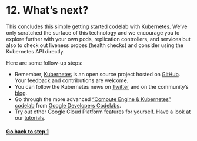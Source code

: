 # 12. What’s next?

This concludes this simple getting started codelab with Kubernetes. We’ve only scratched the surface of this technology 
and we encourage you to explore further with your own pods, replication controllers, and services but also to check out 
liveness probes (health checks) and consider using the Kubernetes API directly.

Here are some follow-up steps:

- Remember, [Kubernetes](http://kubernetes.io/) is an open source project hosted on 
[GitHub](https://github.com/kubernetes/kubernetes). Your feedback and contributions are welcome.
- You can follow the Kubernetes news on [Twitter](https://twitter.com/kubernetesio) and on the community’s [blog](http://blog.kubernetes.io/).
- Go through the more advanced [“Compute Engine & Kubernetes” codelab](https://codelabs.developers.google.com/codelabs/compute-kubernetes/) from 
[Google Developers Codelabs](https://codelabs.developers.google.com).
- Try out other Google Cloud Platform features for yourself. Have a look at our [tutorials](https://cloud.google.com/docs/tutorials).


#### [Go back to step 1](README.md)
